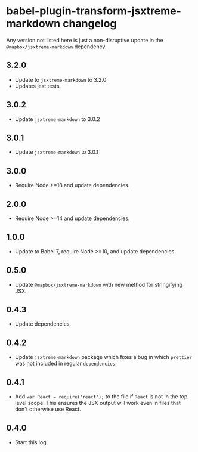 # babel-plugin-transform-jsxtreme-markdown changelog

Any version not listed here is just a non-disruptive update in the `@mapbox/jsxtreme-markdown` dependency.

## 3.2.0

- Update to `jsxtreme-markdown` to 3.2.0
- Updates jest tests

## 3.0.2

- Update `jsxtreme-markdown` to 3.0.2

## 3.0.1

- Update `jsxtreme-markdown` to 3.0.1

## 3.0.0

- Require Node >=18 and update dependencies.

## 2.0.0

- Require Node >=14 and update dependencies.

## 1.0.0

- Update to Babel 7, require Node >=10, and update dependencies.

## 0.5.0

- Update `@mapbox/jsxtreme-markdown` with new method for stringifying JSX.

## 0.4.3

- Update dependencies.

## 0.4.2

- Update `jsxtreme-markdown` package which fixes a bug in which `prettier` was not included in regular `dependencies`.

## 0.4.1

- Add `var React = require('react');` to the file if `React` is not in the top-level scope.
  This ensures the JSX output will work even in files that don't otherwise use React.

## 0.4.0

- Start this log.
